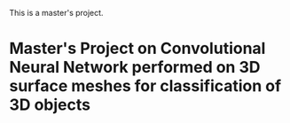 This is a master's project.
# Master's Project on Convolutional Neural Network performed on 3D surface meshes  for classification of 3D objects



